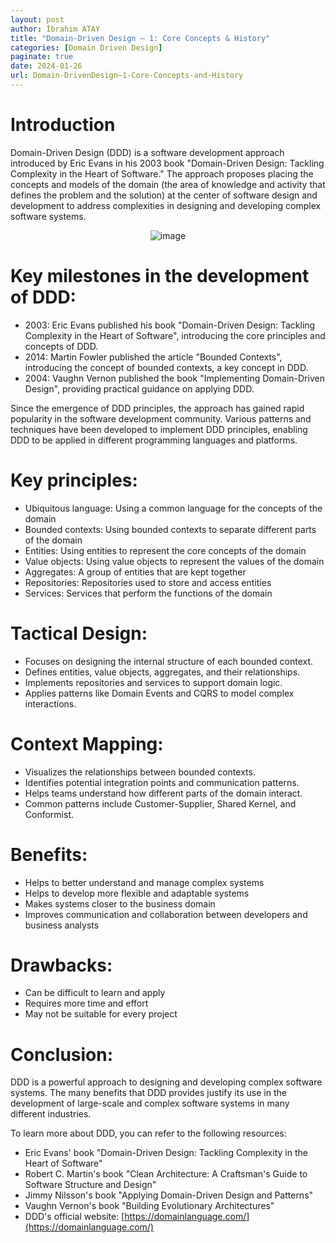 ```yaml
---
layout: post
author: İbrahim ATAY
title: "Domain-Driven Design – 1: Core Concepts & History"
categories: [Domain Driven Design]
paginate: true
date: 2024-01-26
url: Domain-DrivenDesign–1-Core-Concepts-and-History
---
```

# Introduction
Domain-Driven Design (DDD) is a software development approach introduced by Eric Evans in his 2003 book "Domain-Driven Design: Tackling Complexity in the Heart of Software." The approach proposes placing the concepts and models of the domain (the area of knowledge and activity that defines the problem and the solution) at the center of software design and development to address complexities in designing and developing complex software systems.
    <center>
     ![image](/assets/media/Domain-Driven-Design–1-Core-Concepts-and-History/Domain-Driven-Design.png)
    </center>
# Key milestones in the development of DDD:
- 2003: Eric Evans published his book "Domain-Driven Design: Tackling Complexity in the Heart of Software", introducing the core principles and concepts of DDD.
- 2014: Martin Fowler published the article "Bounded Contexts", introducing the concept of bounded contexts, a key concept in DDD.
- 2004: Vaughn Vernon published the book "Implementing Domain-Driven Design", providing practical guidance on applying DDD.

Since the emergence of DDD principles, the approach has gained rapid popularity in the software development community. Various patterns and techniques have been developed to implement DDD principles, enabling DDD to be applied in different programming languages and platforms.

# Key principles:
- Ubiquitous language: Using a common language for the concepts of the domain
- Bounded contexts: Using bounded contexts to separate different parts of the domain
- Entities: Using entities to represent the core concepts of the domain
- Value objects: Using value objects to represent the values of the domain
- Aggregates: A group of entities that are kept together
- Repositories: Repositories used to store and access entities
- Services: Services that perform the functions of the domain

# Tactical Design:
- Focuses on designing the internal structure of each bounded context.
- Defines entities, value objects, aggregates, and their relationships.
- Implements repositories and services to support domain logic.
- Applies patterns like Domain Events and CQRS to model complex interactions.

# Context Mapping:
- Visualizes the relationships between bounded contexts.
- Identifies potential integration points and communication patterns.
- Helps teams understand how different parts of the domain interact.
- Common patterns include Customer-Supplier, Shared Kernel, and Conformist.

# Benefits:
- Helps to better understand and manage complex systems
- Helps to develop more flexible and adaptable systems
- Makes systems closer to the business domain
- Improves communication and collaboration between developers and business analysts

# Drawbacks:
- Can be difficult to learn and apply
- Requires more time and effort
- May not be suitable for every project

# Conclusion:
DDD is a powerful approach to designing and developing complex software systems. The many benefits that DDD provides justify its use in the development of large-scale and complex software systems in many different industries.

To learn more about DDD, you can refer to the following resources:
- Eric Evans' book "Domain-Driven Design: Tackling Complexity in the Heart of Software"
- Robert C. Martin's book "Clean Architecture: A Craftsman's Guide to Software Structure and Design"
- Jimmy Nilsson's book "Applying Domain-Driven Design and Patterns"
- Vaughn Vernon's book "Building Evolutionary Architectures"
- DDD's official website: [https://domainlanguage.com/](https://domainlanguage.com/)
